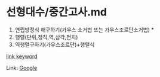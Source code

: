 # 선형대수/중간고사.md

1. 연립방정식 해구하기(가우스 소거법 또는 가우스조르단소거법)
   * 
2. 행렬(단위,정칙,역,삼각,전치)
3. 역행렬구하기(가우스조르단)+행렬식

[link keyword][id]


[id]: URL "https://github.com/DanielHennyKwon/세법/법인세법.md"

Link: [Google][googlelink]


[googlelink]: https://google.com "Go google"
